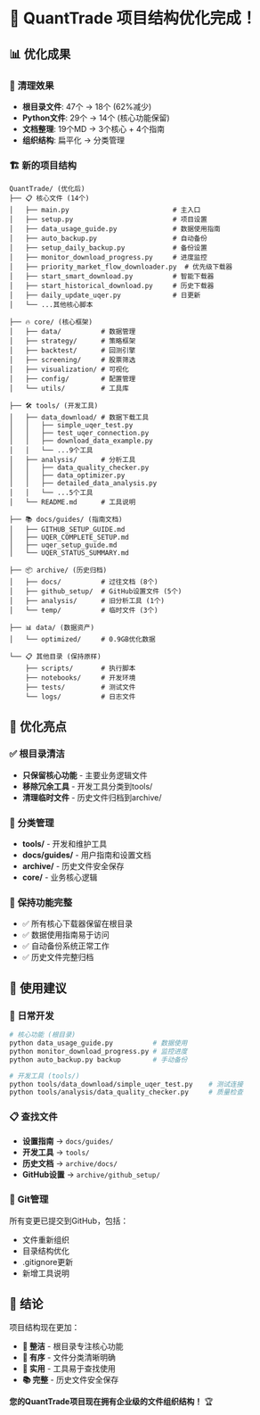 # 🎉 QuantTrade 项目结构优化完成！

## 📊 **优化成果**

### 🧹 **清理效果**
- **根目录文件**: 47个 → 18个 (62%减少)
- **Python文件**: 29个 → 14个 (核心功能保留)
- **文档整理**: 19个MD → 3个核心 + 4个指南
- **组织结构**: 扁平化 → 分类管理

### 🏗️ **新的项目结构**

```
QuantTrade/ (优化后)
├── 📋 核心文件 (14个)
│   ├── main.py                          # 主入口  
│   ├── setup.py                         # 项目设置
│   ├── data_usage_guide.py              # 数据使用指南
│   ├── auto_backup.py                   # 自动备份
│   ├── setup_daily_backup.py            # 备份设置
│   ├── monitor_download_progress.py     # 进度监控
│   ├── priority_market_flow_downloader.py  # 优先级下载器
│   ├── start_smart_download.py          # 智能下载器  
│   ├── start_historical_download.py     # 历史下载器
│   ├── daily_update_uqer.py             # 日更新
│   └── ...其他核心脚本

├── 🔥 core/ (核心框架)
│   ├── data/          # 数据管理
│   ├── strategy/      # 策略框架
│   ├── backtest/      # 回测引擎
│   ├── screening/     # 股票筛选
│   ├── visualization/ # 可视化
│   ├── config/        # 配置管理
│   └── utils/         # 工具库

├── 🛠️ tools/ (开发工具) 
│   ├── data_download/ # 数据下载工具
│   │   ├── simple_uqer_test.py
│   │   ├── test_uqer_connection.py
│   │   ├── download_data_example.py
│   │   └── ...9个工具
│   ├── analysis/      # 分析工具
│   │   ├── data_quality_checker.py
│   │   ├── data_optimizer.py
│   │   ├── detailed_data_analysis.py
│   │   └── ...5个工具
│   └── README.md      # 工具说明

├── 📚 docs/guides/ (指南文档)
│   ├── GITHUB_SETUP_GUIDE.md
│   ├── UQER_COMPLETE_SETUP.md  
│   ├── uqer_setup_guide.md
│   └── UQER_STATUS_SUMMARY.md

├── 📦 archive/ (历史归档)
│   ├── docs/          # 过往文档 (8个)
│   ├── github_setup/  # GitHub设置文件 (5个) 
│   ├── analysis/      # 旧分析工具 (1个)
│   └── temp/          # 临时文件 (3个)

├── 📊 data/ (数据资产)
│   └── optimized/     # 0.9GB优化数据

└── 📋 其他目录 (保持原样)
    ├── scripts/       # 执行脚本
    ├── notebooks/     # 开发环境  
    ├── tests/         # 测试文件
    └── logs/          # 日志文件
```

## 🎯 **优化亮点**

### ✅ **根目录清洁**
- **只保留核心功能** - 主要业务逻辑文件
- **移除冗余工具** - 开发工具分类到tools/
- **清理临时文件** - 历史文件归档到archive/

### 📁 **分类管理**
- **tools/** - 开发和维护工具
- **docs/guides/** - 用户指南和设置文档  
- **archive/** - 历史文件安全保存
- **core/** - 业务核心逻辑

### 🔧 **保持功能完整**
- ✅ 所有核心下载器保留在根目录
- ✅ 数据使用指南易于访问
- ✅ 自动备份系统正常工作
- ✅ 历史文件完整归档

## 🚀 **使用建议**

### 🎯 **日常开发**
```bash
# 核心功能 (根目录)
python data_usage_guide.py          # 数据使用
python monitor_download_progress.py # 监控进度
python auto_backup.py backup        # 手动备份

# 开发工具 (tools/)
python tools/data_download/simple_uqer_test.py    # 测试连接
python tools/analysis/data_quality_checker.py     # 质量检查
```

### 📋 **查找文件**
- **设置指南** → `docs/guides/`
- **开发工具** → `tools/`
- **历史文档** → `archive/docs/`
- **GitHub设置** → `archive/github_setup/`

### 🔄 **Git管理**
所有变更已提交到GitHub，包括：
- 文件重新组织
- 目录结构优化  
- .gitignore更新
- 新增工具说明

## 🎊 **结论**

项目结构现在更加：
- **🧹 整洁** - 根目录专注核心功能
- **📁 有序** - 文件分类清晰明确
- **🔧 实用** - 工具易于查找使用  
- **📚 完整** - 历史文件安全保存

**您的QuantTrade项目现在拥有企业级的文件组织结构！** 🏆